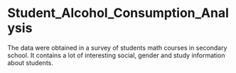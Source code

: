 # Student_Alcohol_Consumption_Analysis
The data were obtained in a survey of students math courses in secondary school. It contains a lot of interesting social, gender and study information about students. 
